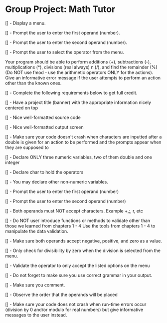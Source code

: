 # Group Project: Math Tutor
 

[] - Display a menu.

[] - Prompt the user to enter the first operand (number).

[] - Prompt the user to enter the second operand (number).

[] - Prompt the user to select the operator from the menu.

Your program should be able to perform additions (+), subtractions (-), multiplications (*), divisions (real always) n (/), and find the remainder (%) (Do NOT use fmod - use the arithmetic operators ONLY for the actions). Give an informative error message if the user attempts to perform an action other than the known ones.

[] - Complete the following requirements below to get full credit.

[] - Have a project title (banner) with the appropriate information nicely centered on top

[] - Nice well-formatted source code

[] - Nice well-formatted output screen

[] - Make sure your code doesn't crash when characters are inputted after a double is given for an action to be performed and the prompts appear when they are supposed to

[] - Declare ONLY three numeric variables, two of them double and one integer

[] - Declare char to hold the operators

[] - You may declare other non-numeric variables.

[] - Prompt the user to enter the first operand (number)

[] - Prompt the user to enter the second operand (number)

[] - Both operands must NOT accept characters. Example +,;, r, etc

[] - Do NOT use/ introduce functions or methods to validate other than those we learned from chapters 1 - 4
Use the tools from chapters 1 - 4 to manipulate the data validation.

[] - Make sure both operands accept negative, positive, and zero as a value.

[] - Only check for divisibility by zero when the division is selected from the menu.

[] - Validate the operator to only accept the listed options on the menu

[] - Do not forget to make sure you use correct grammar in your output.

[] - Make sure you comment.

[] - Observe the order that the operands will be placed

[] - Make sure your code does not crash when run-time errors occur (division by 0 and/or modulo for real numbers) but give informative messages to the user instead.
